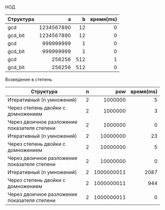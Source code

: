 НОД

Структура|a|b|время(ms)
---|---:|---:|---:
gcd|1234567890|12|0
gcd_bit|1234567890|12|0
gcd|999999999|1|0
gcd_bit|999999999|1|0
gcd|256256|512|1
gcd_bit|256256|512|0

Возведение в степень

Структура|n|pow|время(ms)
---|---:|---:|---:
Итеративный (n умножений)|2|1000000|5
Через степень двойки с домножением|2|1000000|3
Через двоичное разложение показателя степени|2|1000000|0
Итеративный (n умножений)|2|10000000|23
Через степень двойки с домножением|2|10000000|5
Через двоичное разложение показателя степени|2|10000000|0
Итеративный (n умножений)|2|1000000011|2087
Через степень двойки с домножением|2|1000000011|944
Через двоичное разложение показателя степени|2|1000000011|0

